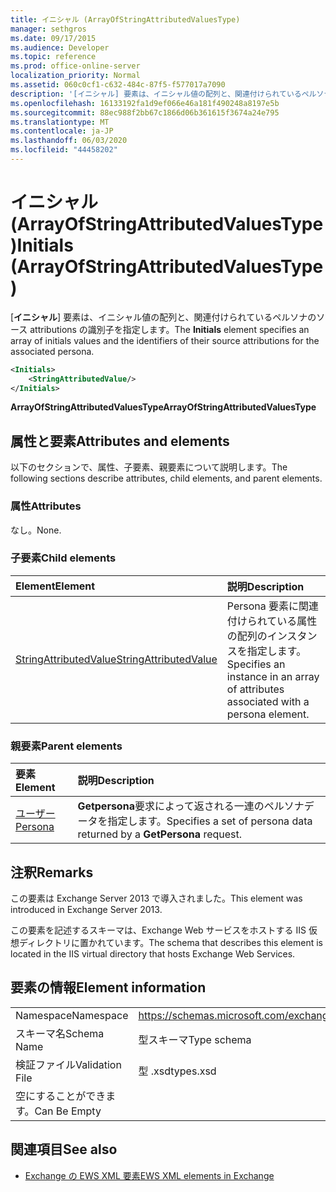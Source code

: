 ```yaml
---
title: イニシャル (ArrayOfStringAttributedValuesType)
manager: sethgros
ms.date: 09/17/2015
ms.audience: Developer
ms.topic: reference
ms.prod: office-online-server
localization_priority: Normal
ms.assetid: 060c0cf1-c632-484c-87f5-f577017a7090
description: '[イニシャル] 要素は、イニシャル値の配列と、関連付けられているペルソナのソース attributions の識別子を指定します。'
ms.openlocfilehash: 16133192fa1d9ef066e46a181f490248a8197e5b
ms.sourcegitcommit: 88ec988f2bb67c1866d06b361615f3674a24e795
ms.translationtype: MT
ms.contentlocale: ja-JP
ms.lasthandoff: 06/03/2020
ms.locfileid: "44458202"
---
```

# <a name="initials-arrayofstringattributedvaluestype"></a><span data-ttu-id="30d29-103">イニシャル (ArrayOfStringAttributedValuesType)</span><span class="sxs-lookup"><span data-stu-id="30d29-103">Initials (ArrayOfStringAttributedValuesType)</span></span>

<span data-ttu-id="30d29-104">[**イニシャル**] 要素は、イニシャル値の配列と、関連付けられているペルソナのソース attributions の識別子を指定します。</span><span class="sxs-lookup"><span data-stu-id="30d29-104">The **Initials** element specifies an array of initials values and the identifiers of their source attributions for the associated persona.</span></span> 
  
```XML
<Initials>
    <StringAttributedValue/>
</Initials>
```

 <span data-ttu-id="30d29-105">**ArrayOfStringAttributedValuesType**</span><span class="sxs-lookup"><span data-stu-id="30d29-105">**ArrayOfStringAttributedValuesType**</span></span>
## <a name="attributes-and-elements"></a><span data-ttu-id="30d29-106">属性と要素</span><span class="sxs-lookup"><span data-stu-id="30d29-106">Attributes and elements</span></span>

<span data-ttu-id="30d29-107">以下のセクションで、属性、子要素、親要素について説明します。</span><span class="sxs-lookup"><span data-stu-id="30d29-107">The following sections describe attributes, child elements, and parent elements.</span></span>
  
### <a name="attributes"></a><span data-ttu-id="30d29-108">属性</span><span class="sxs-lookup"><span data-stu-id="30d29-108">Attributes</span></span>

<span data-ttu-id="30d29-109">なし。</span><span class="sxs-lookup"><span data-stu-id="30d29-109">None.</span></span>
  
### <a name="child-elements"></a><span data-ttu-id="30d29-110">子要素</span><span class="sxs-lookup"><span data-stu-id="30d29-110">Child elements</span></span>

|<span data-ttu-id="30d29-111">**Element**</span><span class="sxs-lookup"><span data-stu-id="30d29-111">**Element**</span></span>|<span data-ttu-id="30d29-112">**説明**</span><span class="sxs-lookup"><span data-stu-id="30d29-112">**Description**</span></span>|
|:-----|:-----|
|[<span data-ttu-id="30d29-113">StringAttributedValue</span><span class="sxs-lookup"><span data-stu-id="30d29-113">StringAttributedValue</span></span>](stringattributedvalue.md) <br/> |<span data-ttu-id="30d29-114">Persona 要素に関連付けられている属性の配列のインスタンスを指定します。</span><span class="sxs-lookup"><span data-stu-id="30d29-114">Specifies an instance in an array of attributes associated with a persona element.</span></span>  <br/> |
   
### <a name="parent-elements"></a><span data-ttu-id="30d29-115">親要素</span><span class="sxs-lookup"><span data-stu-id="30d29-115">Parent elements</span></span>

|<span data-ttu-id="30d29-116">**要素**</span><span class="sxs-lookup"><span data-stu-id="30d29-116">**Element**</span></span>|<span data-ttu-id="30d29-117">**説明**</span><span class="sxs-lookup"><span data-stu-id="30d29-117">**Description**</span></span>|
|:-----|:-----|
|[<span data-ttu-id="30d29-118">ユーザー</span><span class="sxs-lookup"><span data-stu-id="30d29-118">Persona</span></span>](persona.md) <br/> |<span data-ttu-id="30d29-119">**Getpersona**要求によって返される一連のペルソナデータを指定します。</span><span class="sxs-lookup"><span data-stu-id="30d29-119">Specifies a set of persona data returned by a **GetPersona** request.</span></span>  <br/> |
   
## <a name="remarks"></a><span data-ttu-id="30d29-120">注釈</span><span class="sxs-lookup"><span data-stu-id="30d29-120">Remarks</span></span>

<span data-ttu-id="30d29-121">この要素は Exchange Server 2013 で導入されました。</span><span class="sxs-lookup"><span data-stu-id="30d29-121">This element was introduced in Exchange Server 2013.</span></span>
  
<span data-ttu-id="30d29-122">この要素を記述するスキーマは、Exchange Web サービスをホストする IIS 仮想ディレクトリに置かれています。</span><span class="sxs-lookup"><span data-stu-id="30d29-122">The schema that describes this element is located in the IIS virtual directory that hosts Exchange Web Services.</span></span>
  
## <a name="element-information"></a><span data-ttu-id="30d29-123">要素の情報</span><span class="sxs-lookup"><span data-stu-id="30d29-123">Element information</span></span>

|||
|:-----|:-----|
|<span data-ttu-id="30d29-124">Namespace</span><span class="sxs-lookup"><span data-stu-id="30d29-124">Namespace</span></span>  <br/> |https://schemas.microsoft.com/exchange/services/2006/types  <br/> |
|<span data-ttu-id="30d29-125">スキーマ名</span><span class="sxs-lookup"><span data-stu-id="30d29-125">Schema Name</span></span>  <br/> |<span data-ttu-id="30d29-126">型スキーマ</span><span class="sxs-lookup"><span data-stu-id="30d29-126">Type schema</span></span>  <br/> |
|<span data-ttu-id="30d29-127">検証ファイル</span><span class="sxs-lookup"><span data-stu-id="30d29-127">Validation File</span></span>  <br/> |<span data-ttu-id="30d29-128">型 .xsd</span><span class="sxs-lookup"><span data-stu-id="30d29-128">types.xsd</span></span>  <br/> |
|<span data-ttu-id="30d29-129">空にすることができます。</span><span class="sxs-lookup"><span data-stu-id="30d29-129">Can Be Empty</span></span>  <br/> ||
   
## <a name="see-also"></a><span data-ttu-id="30d29-130">関連項目</span><span class="sxs-lookup"><span data-stu-id="30d29-130">See also</span></span>



- [<span data-ttu-id="30d29-131">Exchange の EWS XML 要素</span><span class="sxs-lookup"><span data-stu-id="30d29-131">EWS XML elements in Exchange</span></span>](ews-xml-elements-in-exchange.md)

